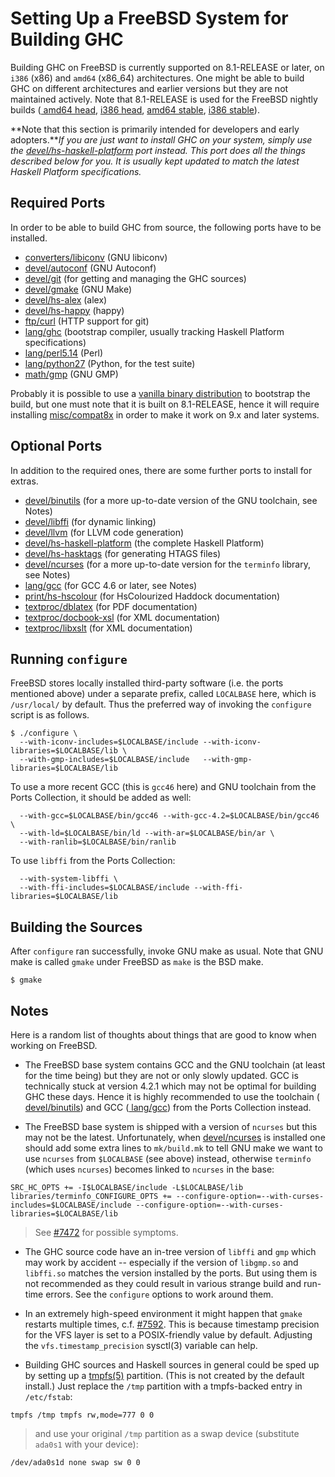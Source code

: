 # Setting Up a FreeBSD System for Building GHC


Building GHC on FreeBSD is currently supported on 8.1-RELEASE or later, on `i386` (x86) and `amd64` (x86_64) architectures.  One might be able to build GHC on different architectures and earlier versions but they are not maintained actively.  Note that 8.1-RELEASE is used for the FreeBSD nightly builds ([ amd64 head](http://darcs.haskell.org/ghcBuilder/builders/pgj/), [ i386 head](http://darcs.haskell.org/ghcBuilder/builders/pgj2/), [ amd64 stable](http://darcs.haskell.org/ghcBuilder/builders/pgj-freebsd-amd64-stable/), [ i386 stable](http://darcs.haskell.org/ghcBuilder/builders/pgj-freebsd-i386-stable/)).

**Note that this section is primarily intended for developers and early adopters.***If you are just want to install GHC on your system, simply use the [ devel/hs-haskell-platform](http://www.freshports.org/devel/hs-haskell-platform) port instead.  This port does all the things described below for you.  It is usually kept updated to match the latest Haskell Platform specifications.*

## Required Ports


In order to be able to build GHC from source, the following ports have to be installed.

- [ converters/libiconv](http://www.freshports.org/converters/libiconv/) (GNU libiconv)
- [ devel/autoconf](http://www.freshports.org/devel/autoconf) (GNU Autoconf)
- [ devel/git](http://www.freshports.org/devel/git) (for getting and managing the GHC sources)
- [ devel/gmake](http://www.freshports.org/devel/gmake) (GNU Make)
- [ devel/hs-alex](http://www.freshports.org/devel/hs-alex) (alex)
- [ devel/hs-happy](http://www.freshports.org/devel/hs-happy) (happy)
- [ ftp/curl](http://www.freshports.org/ftp/curl) (HTTP support for git)
- [ lang/ghc](http://www.freshports.org/lang/ghc) (bootstrap compiler, usually tracking Haskell Platform specifications)
- [ lang/perl5.14](http://www.freshports.org/lang/perl5.14) (Perl)
- [ lang/python27](http://www.freshports.org/lang/python27) (Python, for the test suite)
- [ math/gmp](http://www.freshports.org/math/gmp) (GNU GMP)


Probably it is possible to use a [vanilla binary distribution](http://www.haskell.org/ghc/download_ghc_7_6_2#freebsd) to bootstrap the build, but one must note that it is built on 8.1-RELEASE, hence it will require installing [ misc/compat8x](http://www.freshports.org/misc/compat8x) in order to make it work on 9.x and later systems.

## Optional Ports


In addition to the required ones, there are some further ports to install for extras.

- [ devel/binutils](http://www.freshports.org/devel/binutils) (for a more up-to-date version of the GNU toolchain, see Notes)
- [ devel/libffi](http://www.freshports.org/devel/libffi) (for dynamic linking)
- [ devel/llvm](http://www.freshports.org/devel/llvm) (for LLVM code generation)
- [ devel/hs-haskell-platform](http://www.freshports.org/devel/hs-haskell-platform) (the complete Haskell Platform)
- [ devel/hs-hasktags](http://www.freshports.org/devel/hs-hasktags) (for generating HTAGS files)
- [ devel/ncurses](http://www.freshports.org/devel/ncurses) (for a more up-to-date version for the `terminfo` library, see Notes)
- [ lang/gcc](http://www.freshports.org/lang/gcc) (for GCC 4.6 or later, see Notes)
- [ print/hs-hscolour](http://www.freshports.org/print/hs-hscolour) (for HsColourized Haddock documentation)
- [ textproc/dblatex](http://www.freshports.org/textproc/dblatex) (for PDF documentation)
- [ textproc/docbook-xsl](http://www.freshports.org/textproc/docbook-xsl) (for XML documentation)
- [ textproc/libxslt](http://www.freshports.org/textproc/libxslt) (for XML documentation)

## Running `configure`


FreeBSD stores locally installed third-party software (i.e. the ports mentioned above) under a separate prefix, called `LOCALBASE` here, which is `/usr/local/` by default.  Thus the preferred way of invoking the `configure` script is as follows.

```wiki
$ ./configure \
  --with-iconv-includes=$LOCALBASE/include --with-iconv-libraries=$LOCALBASE/lib \
  --with-gmp-includes=$LOCALBASE/include   --with-gmp-libraries=$LOCALBASE/lib
```


To use a more recent GCC (this is `gcc46` here) and GNU toolchain from the Ports Collection, it should be added as well:

```wiki
  --with-gcc=$LOCALBASE/bin/gcc46 --with-gcc-4.2=$LOCALBASE/bin/gcc46 \
  --with-ld=$LOCALBASE/bin/ld --with-ar=$LOCALBASE/bin/ar \
  --with-ranlib=$LOCALBASE/bin/ranlib
```


To use `libffi` from the Ports Collection:

```wiki
  --with-system-libffi \
  --with-ffi-includes=$LOCALBASE/include --with-ffi-libraries=$LOCALBASE/lib
```

## Building the Sources


After `configure` ran successfully, invoke GNU make as usual.  Note that GNU make is called `gmake` under FreeBSD as `make` is the BSD make.

```wiki
$ gmake
```

## Notes


Here is a random list of thoughts about things that are good to know when working on FreeBSD.

- The FreeBSD base system contains GCC and the GNU toolchain (at least for the time being) but they are not or only slowly updated.  GCC is technically stuck at version 4.2.1 which may not be optimal for building GHC these days.  Hence it is highly recommended to use the toolchain ([ devel/binutils](http://www.freshports.org/devel/binutils)) and GCC ([ lang/gcc](http://www.freshports.org/lang/gcc)) from the Ports Collection instead.

- The FreeBSD base system is shipped with a version of `ncurses` but this may not be the latest.  Unfortunately, when [ devel/ncurses](http://www.freshports.org/devel/ncurses) is installed one should add some extra lines to `mk/build.mk` to tell GNU make we want to use `ncurses` from `$LOCALBASE` (see above) instead, otherwise `terminfo` (which uses `ncurses`) becomes linked to `ncurses` in the base:

```wiki
SRC_HC_OPTS += -I$LOCALBASE/include -L$LOCALBASE/lib
libraries/terminfo_CONFIGURE_OPTS += --configure-option=--with-curses-includes=$LOCALBASE/include --configure-option=--with-curses-libraries=$LOCALBASE/lib
```

>
> See [\#7472](https://gitlab.haskell.org//ghc/ghc/issues/7472) for possible symptoms.

- The GHC source code have an in-tree version of `libffi` and `gmp` which may work by accident -- especially if the version of `libgmp.so` and `libffi.so` matches the version installed by the ports.  But using them is not recommended as they could result in various strange build and run-time errors.  See the `configure` options to work around them.

- In an extremely high-speed environment it might happen that `gmake` restarts multiple times, c.f. [\#7592](https://gitlab.haskell.org//ghc/ghc/issues/7592).  This is because timestamp precision for the VFS layer is set to a POSIX-friendly value by default. Adjusting the `vfs.timestamp_precision` sysctl(3) variable can help.

- Building GHC sources and Haskell sources in general could be sped up by setting up a [ tmpfs(5)](http://www.freebsd.org/cgi/man.cgi?query=tmpfs&apropos=0&sektion=0&manpath=FreeBSD+9.1-stable&arch=default&format=html) partition.  (This is not created by the default install.)  Just replace the `/tmp` partition with a tmpfs-backed entry in `/etc/fstab`:

```wiki
tmpfs /tmp tmpfs rw,mode=777 0 0
```

>
> and use your original `/tmp` partition as a swap device (substitute `ada0s1` with your device):

```wiki
/dev/ada0s1d none swap sw 0 0
```